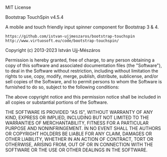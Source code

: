 
MIT License

Bootstrap TouchSpin
v4.5.4

A mobile and touch friendly input spinner component for Bootstrap 3 & 4.

    https://github.com/istvan-ujjmeszaros/bootstrap-touchspin
    http://www.virtuosoft.eu/code/bootstrap-touchspin/

Copyright (c) 2013-2023 István Ujj-Mészáros

Permission is hereby granted, free of charge, to any person obtaining a copy
of this software and associated documentation files (the "Software"), to deal
in the Software without restriction, including without limitation the rights
to use, copy, modify, merge, publish, distribute, sublicense, and/or sell
copies of the Software, and to permit persons to whom the Software is
furnished to do so, subject to the following conditions:

The above copyright notice and this permission notice shall be included in all
copies or substantial portions of the Software.

THE SOFTWARE IS PROVIDED "AS IS", WITHOUT WARRANTY OF ANY KIND, EXPRESS OR
IMPLIED, INCLUDING BUT NOT LIMITED TO THE WARRANTIES OF MERCHANTABILITY,
FITNESS FOR A PARTICULAR PURPOSE AND NONINFRINGEMENT. IN NO EVENT SHALL THE
AUTHORS OR COPYRIGHT HOLDERS BE LIABLE FOR ANY CLAIM, DAMAGES OR OTHER
LIABILITY, WHETHER IN AN ACTION OF CONTRACT, TORT OR OTHERWISE, ARISING FROM,
OUT OF OR IN CONNECTION WITH THE SOFTWARE OR THE USE OR OTHER DEALINGS IN THE
SOFTWARE.
